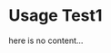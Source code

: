 # Usage Test1

<!--lint disable list-item-indent-->
<!--lint disable list-item-bullet-indent-->

here is no content...
